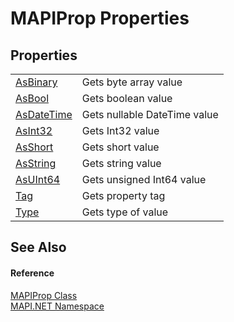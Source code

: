 # MAPIProp Properties




## Properties
<table>
<tr>
<td><a href="ad095274-4ac6-0c39-2bbf-88799c2c0296.md">AsBinary</a></td>
<td>Gets byte array value</td></tr>
<tr>
<td><a href="c0e304e7-5355-be1e-07ff-09e2c9fc98a8.md">AsBool</a></td>
<td>Gets boolean value</td></tr>
<tr>
<td><a href="9f4ad346-0c17-f82d-ae4e-b1c073ec93e5.md">AsDateTime</a></td>
<td>Gets nullable DateTime value</td></tr>
<tr>
<td><a href="102cefb2-0c4b-9669-1012-90cafa2af9a7.md">AsInt32</a></td>
<td>Gets Int32 value</td></tr>
<tr>
<td><a href="d2b4b324-fe10-546d-81a7-9d300a3656ab.md">AsShort</a></td>
<td>Gets short value</td></tr>
<tr>
<td><a href="2f49742d-bbe8-eef1-7576-cbc857dc8344.md">AsString</a></td>
<td>Gets string value</td></tr>
<tr>
<td><a href="5e118ed5-8063-fd95-c911-9a1838e9268e.md">AsUInt64</a></td>
<td>Gets unsigned Int64 value</td></tr>
<tr>
<td><a href="5661c3cd-9389-116f-6e3b-f476e2489649.md">Tag</a></td>
<td>Gets property tag</td></tr>
<tr>
<td><a href="aa7f16bf-6851-0014-9a88-4fc3273e47cf.md">Type</a></td>
<td>Gets type of value</td></tr>
</table>

## See Also


#### Reference
<a href="04791c9c-49a6-3b6d-99fa-53509df4be95.md">MAPIProp Class</a>  
<a href="5bef4637-66f8-16d4-e5f4-4d0da57a1538.md">MAPI.NET Namespace</a>  
